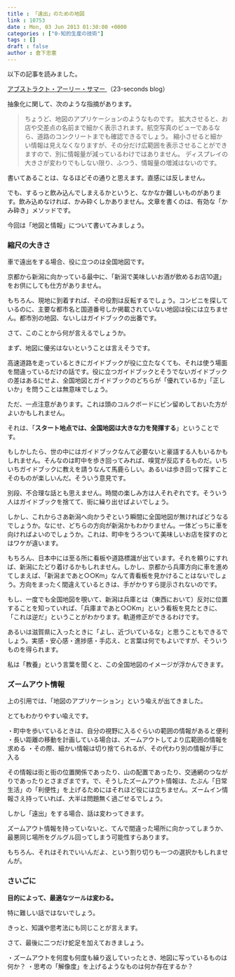 ```yaml
---
title : 「遠出」のための地図
link : 10753
date : Mon, 03 Jun 2013 01:30:00 +0000
categories : ["0-知的生産の技術"]
tags : []
draft : false
author : 倉下忠憲
---
```


以下の記事を読みました。

<a href="http://23secblog.blogspot.jp/2013/06/blog-post.html" target="_blank">アブストラクト・アーリー・サマー </a>（23-seconds blog）

抽象化に関して、次のような指摘があります。

<blockquote>
ちょうど、地図のアプリケーションのようなものです。
拡大させると、お店や交差点の名前まで細かく表示されます。航空写真のビューであるなら、道路のコンクリートまでも確認できるでしょう。
縮小させると細かい情報は見えなくなりますが、その分だけ広範囲を表示させることができますので、別に情報量が減っているわけではありません。
ディスプレイの大きさが変わりでもしない限り、ふつう、情報量の増減はないのです。
</blockquote>

書いてあることは、なるほどその通りと思えます。直感には反しません。

でも、するっと飲み込んでしまえるかというと、なかなか難しいものがあります。飲み込めなければ、かみ砕くしかありません。文章を書くのは、有効な「かみ砕き」メソッドです。

今回は「地図と情報」について書いてみましょう。

<H3>縮尺の大きさ</H3>車で遠出をする場合、役に立つのは全国地図です。

京都から新潟に向かっている最中に、「新潟で美味しいお酒が飲めるお店10選」をお供にしても仕方がありません。

もちろん、現地に到着すれば、その役割は反転するでしょう。コンビニを探しているのに、主要な都市名と国道番号しか掲載されていない地図は役には立ちません。都市別の地図、ないしはガイドブックの出番です。

さて、このことから何が言えるでしょうか。

まず、地図に優劣はないということは言えそうです。

高速道路を走っているときにガイドブックが役に立たなくても、それは使う場面を間違っているだけの話です。役に立つガイドブックとそうでないガイドブックの差はあるにせよ、全国地図とガイドブックのどちらが「優れているか」「正しいか」を問うことは無意味でしょう。

ただ、一点注意があります。これは頭のコルクボードにピン留めしておいた方がよいかもしれません。

それは、「<strong>スタート地点では、全国地図は大きな力を発揮する</strong>」ということです。

もしかしたら、世の中にはガイドブックなんて必要ないと豪語する人もいるかもしれません。そんなのは町中を歩き回ってみれば、嗅覚が反応するものだ。いちいちガイドブックに教えを請うなんて馬鹿らしい。あるいは歩き回って探すことそのものが楽しいんだ。そういう意見です。

別段、不合理な話とも思えません。時間の楽しみ方は人それぞれです。そういう人はガイドブックを捨てて、街に繰り出せばよいでしょう。

しかし、これからさあ新潟へ向かうぞという瞬間に全国地図が無ければどうなるでしょうか。なにせ、どちらの方向が新潟かもわかりません。一体どっちに車を向ければよいのでしょうか。これは、町中をうろついて美味しいお店を探すのとはワケが違います。

もちろん、日本中には至る所に看板や道路標識が出ています。それを頼りにすれば、新潟にたどり着けるかもしれません。しかし、京都から兵庫方向に車を進めてしまえば、「新潟まであと○○Km」なんて青看板を見かけることはないでしょう。方向をまったく間違えているときは、手がかりすら提示されないのです。

もし、一度でも全国地図を覗いて、新潟は兵庫とは（東西において）反対に位置することを知っていれば、「兵庫まであと○○Km」という看板を見たときに、「これは逆だ」ということがわかります。軌道修正ができるわけです。

あるいは滋賀県に入ったときに「よし、近づいているな」と思うこともできるでしょう。実感・安心感・進捗感・手応え、と言葉は何でもよいですが、そういうものを得られます。

私は「教養」という言葉を聞くと、この全国地図のイメージが浮かんできます。

<H3>ズームアウト情報</H3>上の引用では、「地図のアプリケーション」という喩えが出てきました。

とてもわかりやすい喩えです。

・町中を歩いているときは、自分の視野に入るぐらいの範囲の情報があると便利
・長い距離の移動を計画している場合は、ズームアウトしてより広範囲の情報を求める
・その際、細かい情報は切り捨てられるが、その代わり別の情報が手に入る

その情報は街と街の位置関係であったり、山の配置であったり、交通網のつながりであったりとさまざまです。で、そうしたズームアウト情報は、たぶん「日常生活」の「利便性」を上げるためにはそれほど役には立ちません。ズームイン情報さえ持っていれば、大半は問題無く過ごせるでしょう。

しかし「遠出」をする場合、話は変わってきます。

ズームアウト情報を持っていないと、てんで間違った場所に向かってしまうか、最悪同じ場所をグルグル回ってしまう可能性すらあります。

もちろん、それはそれでいいんだよ、という割り切りも一つの選択かもしれませんが。

<H3>さいごに</H3><strong>目的によって、最適なツールは変わる。</strong>

特に難しい話ではないでしょう。

きっと、知識や思考法にも同じことが言えます。

さて、最後に二つだけ蛇足を加えておきましょう。

・ズームアウトを何度も何度も繰り返していったとき、地図に写っているものは何か？
・思考の「解像度」を上げるようなものは何か存在するか？

